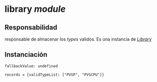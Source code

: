 # library _module_

## Responsabilidad

responsable de almacenar los _types_ validos. Es una instancia de [_Library_](../../library.md)

## Instanciación

```
fallbackValue: undefined

records = {validTypeList: ["PVSP", "PVSCPU"]}

```
